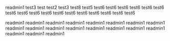readmin1
test3
test
test2
test3
test8
test5
test6
test6
test6
test6
test6
test6
test6
test6
test6
test6
test6
test6
test6
test6
test6
test6
test6

readmin1
readmin1
readmin1
readmin1
readmin1
readmin1
readmin1
readmin1
readmin1
readmin1
readmin1
readmin1
readmin1
readmin1
readmin1
readmin1
readmin1
readmin1
readmin1
